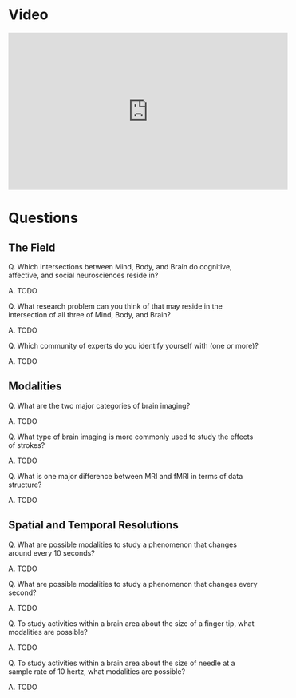 # Video

<iframe width="560" height="315" src="https://www.youtube.com/embed/ZL-Tr1KSMKY" frameborder="0" allow="accelerometer; autoplay; encrypted-media; gyroscope; picture-in-picture" allowfullscreen></iframe>

# Questions

## The Field

Q. Which intersections between Mind, Body, and Brain do cognitive, affective, and social neurosciences reside in?

A. TODO

Q. What research problem can you think of that may reside in the intersection of all three of Mind, Body, and Brain?

A. TODO

Q. Which community of experts do you identify yourself with (one or more)?

A. TODO

## Modalities

Q. What are the two major categories of brain imaging?

A. TODO

Q. What type of brain imaging is more commonly used to study the effects of strokes?

A. TODO

Q. What is one major difference between MRI and fMRI in terms of data structure?

A. TODO

## Spatial and Temporal Resolutions

Q. What are possible modalities to study a phenomenon that changes around every 10 seconds?

A. TODO

Q. What are possible modalities to study a phenomenon that changes every second?

A. TODO

Q. To study activities within a brain area about the size of a finger tip, what modalities are possible?

A. TODO

Q. To study activities within a brain area about the size of needle at a sample rate of 10 hertz, what modalities are possible?

A. TODO


